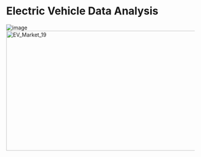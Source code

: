 # Electric Vehicle Data Analysis
![image](https://user-images.githubusercontent.com/84613393/236668204-79fa23dc-07bc-4761-8c71-8e4a82f6c12a.svg)
<img src="https://socialify.git.ci/hetvi-1905/EV_Market_19/image?description=1&descriptionEditable=Exploratory%20Data%20Analysis%20on%20Electric%20Vehicle%20Dataset%20to%20extract%20Insights&language=1&name=1&owner=1&theme=Light" alt="EV_Market_19" width="640" height="320" />
